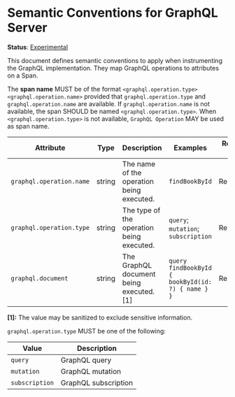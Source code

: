 <!--- Hugo front matter used to generate the website version of this page:
linkTitle: GraphQL Server
--->

# Semantic Conventions for GraphQL Server

**Status**: [Experimental][DocumentStatus]

This document defines semantic conventions to apply when instrumenting the GraphQL implementation. They map GraphQL
operations to attributes on a Span.

The **span name** MUST be of the format `<graphql.operation.type> <graphql.operation.name>` provided that
`graphql.operation.type` and `graphql.operation.name` are available. If `graphql.operation.name` is not available, the
span SHOULD be named `<graphql.operation.type>`. When `<graphql.operation.type>` is not available, `GraphQL Operation`
MAY be used as span name.

<!-- semconv graphql -->
| Attribute  | Type | Description  | Examples  | Requirement Level |
|---|---|---|---|---|
| `graphql.operation.name` | string | The name of the operation being executed. | `findBookById` | Recommended |
| `graphql.operation.type` | string | The type of the operation being executed. | `query`; `mutation`; `subscription` | Recommended |
| `graphql.document` | string | The GraphQL document being executed. [1] | `query findBookById { bookById(id: ?) { name } }` | Recommended |

**[1]:** The value may be sanitized to exclude sensitive information.

`graphql.operation.type` MUST be one of the following:

| Value  | Description |
|---|---|
| `query` | GraphQL query |
| `mutation` | GraphQL mutation |
| `subscription` | GraphQL subscription |
<!-- endsemconv -->

[DocumentStatus]: https://github.com/open-telemetry/opentelemetry-specification/blob/v1.21.0/specification/document-status.md
